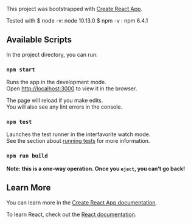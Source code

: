 This project was bootstrapped with [Create React App](https://github.com/facebook/create-react-app).

Tested with 
$ node -v: node 10.13.0
$ npm -v : npm 6.4.1


## Available Scripts

In the project directory, you can run:

### `npm start`

Runs the app in the development mode.<br>
Open [http://localhost:3000](http://localhost:3000) to view it in the browser.

The page will reload if you make edits.<br>
You will also see any lint errors in the console.

### `npm test`

Launches the test runner in the interfavorite watch mode.<br>
See the section about [running tests](https://facebook.github.io/create-react-app/docs/running-tests) for more information.

### `npm run build`

**Note: this is a one-way operation. Once you `eject`, you can’t go back!**

## Learn More

You can learn more in the [Create React App documentation](https://facebook.github.io/create-react-app/docs/getting-started).

To learn React, check out the [React documentation](https://reactjs.org/).
